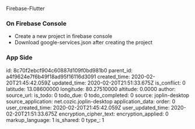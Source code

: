 Firebase-Flutter

### On Firebase Console
+ Create a new project in firebase console
+ Download google-services.json after creating the project

### App Side


id: 8c70f2ebcf904c60887d109f0bd981b0
parent_id: a4f9624e7f6b49f18ad95f16116d3091
created_time: 2020-02-20T21:45:42.059Z
updated_time: 2020-02-20T21:51:33.675Z
is_conflict: 0
latitude: 13.08600000
longitude: 80.27510000
altitude: 0.0000
author: 
source_url: 
is_todo: 0
todo_due: 0
todo_completed: 0
source: joplin-desktop
source_application: net.cozic.joplin-desktop
application_data: 
order: 0
user_created_time: 2020-02-20T21:45:42.059Z
user_updated_time: 2020-02-20T21:51:33.675Z
encryption_cipher_text: 
encryption_applied: 0
markup_language: 1
is_shared: 0
type_: 1